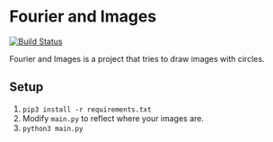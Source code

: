 # Fourier and Images

[![Build Status](https://travis-ci.org/thinking-tower/Fourier-and-Images.svg?branch=master)](https://travis-ci.org/thinking-tower/Fourier-and-Images)

Fourier and Images is a project that tries to draw images with circles.

## Setup

1. `pip3 install -r requirements.txt`
2. Modify `main.py` to reflect where your images are.
3. `python3 main.py`
